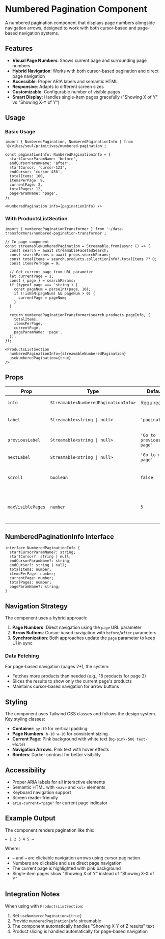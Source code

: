 # Numbered Pagination Component

A numbered pagination component that displays page numbers alongside navigation arrows, designed to work with both cursor-based and page-based navigation systems.

## Features

- **Visual Page Numbers**: Shows current page and surrounding page numbers
- **Hybrid Navigation**: Works with both cursor-based pagination and direct page navigation
- **Accessible**: Proper ARIA labels and semantic HTML
- **Responsive**: Adapts to different screen sizes
- **Customizable**: Configurable number of visible pages
- **Smart Display**: Handles single-item pages gracefully ("Showing X of Y" vs "Showing X-Y of Y")

## Usage

### Basic Usage

```tsx
import { NumberedPagination, NumberedPaginationInfo } from '@/vibes/soul/primitives/numbered-pagination';

const paginationInfo: NumberedPaginationInfo = {
  startCursorParamName: 'before',
  endCursorParamName: 'after',
  startCursor: 'cursor-123',
  endCursor: 'cursor-456',
  totalItems: 100,
  itemsPerPage: 9,
  currentPage: 2,
  totalPages: 12,
  pageParamName: 'page',
};

<NumberedPagination info={paginationInfo} />
```

### With ProductsListSection

```tsx
import { numberedPaginationTransformer } from '~/data-transformers/numbered-pagination-transformer';

// In page component
const streamableNumberedPagination = Streamable.from(async () => {
  const search = await streamableFacetedSearch;
  const searchParams = await props.searchParams;
  const totalItems = search.products.collectionInfo?.totalItems ?? 0;
  const itemsPerPage = 9;
  
  // Get current page from URL parameter
  let currentPage = 1;
  const { page } = searchParams;
  if (typeof page === 'string') {
    const pageNum = parseInt(page, 10);
    if (!isNaN(pageNum) && pageNum > 0) {
      currentPage = pageNum;
    }
  }

  return numberedPaginationTransformer(search.products.pageInfo, {
    totalItems,
    itemsPerPage,
    currentPage,
    pageParamName: 'page',
  });
});

<ProductsListSection
  numberedPaginationInfo={streamableNumberedPagination}
  useNumberedPagination={true}
/>
```

## Props

| Prop | Type | Default | Description |
|------|------|---------|-------------|
| `info` | `Streamable<NumberedPaginationInfo>` | Required | Pagination information |
| `label` | `Streamable<string \| null>` | `'pagination'` | ARIA label for the navigation |
| `previousLabel` | `Streamable<string \| null>` | `'Go to previous page'` | Label for previous button |
| `nextLabel` | `Streamable<string \| null>` | `'Go to next page'` | Label for next button |
| `scroll` | `boolean` | `false` | Whether to scroll to top on navigation |
| `maxVisiblePages` | `number` | `5` | Maximum number of page numbers to show |

## NumberedPaginationInfo Interface

```tsx
interface NumberedPaginationInfo {
  startCursorParamName?: string;
  startCursor?: string | null;
  endCursorParamName?: string;
  endCursor?: string | null;
  totalItems: number;
  itemsPerPage: number;
  currentPage: number;
  totalPages: number;
  pageParamName?: string;
}
```

## Navigation Strategy

The component uses a hybrid approach:

1. **Page Numbers**: Direct navigation using the `page` URL parameter
2. **Arrow Buttons**: Cursor-based navigation with `before`/`after` parameters
3. **Synchronization**: Both approaches update the `page` parameter to keep UI in sync

### Data Fetching

For page-based navigation (pages 2+), the system:
- Fetches more products than needed (e.g., 18 products for page 2)
- Slices the results to show only the current page's products
- Maintains cursor-based navigation for arrow buttons

## Styling

The component uses Tailwind CSS classes and follows the design system. Key styling classes:

- **Container**: `py-10` for vertical padding
- **Page Numbers**: `h-10 w-10` for consistent sizing
- **Current Page**: Pink background with white text (`bg-pink-500 text-white`)
- **Navigation Arrows**: Pink text with hover effects
- **Borders**: Darker contrast for better visibility

## Accessibility

- Proper ARIA labels for all interactive elements
- Semantic HTML with `<nav>` and `<ul>` elements
- Keyboard navigation support
- Screen reader friendly
- `aria-current="page"` for current page indicator

## Example Output

The component renders pagination like this:

```
← 1 2 3 4 5 →
```

Where:
- `←` and `→` are clickable navigation arrows using cursor pagination
- Numbers are clickable and use direct page navigation
- The current page is highlighted with pink background
- Single-item pages show "Showing X of Y" instead of "Showing X-X of Y"

## Integration Notes

When using with `ProductsListSection`:

1. Set `useNumberedPagination={true}`
2. Provide `numberedPaginationInfo` streamable
3. The component automatically handles "Showing X-Y of Z results" text
4. Product slicing is handled automatically for page-based navigation
